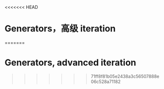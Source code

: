 
<<<<<<< HEAD
# Generators，高级 iteration
=======
# Generators, advanced iteration
>>>>>>> 71ff8f81b05e2438a3c56507888e06c528a71182
